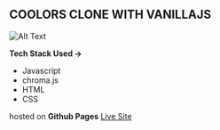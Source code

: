## COOLORS CLONE WITH VANILLAJS
![Alt Text](./content/final.gif)

**Tech Stack Used ->**
- Javascript
- chroma.js
- HTML
- CSS

hosted on **Github Pages**
[Live Site](https://ruchiket100.github.io/CoolorsCloneVanilla/)